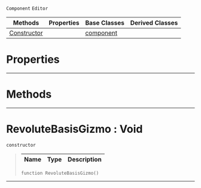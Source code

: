  `Component` `Editor`



|Methods|Properties|Base Classes|Derived Classes|
|---|---|---|---|
|[ Constructor](revolutebasisgizmo.md#revolutebasisgizmo-void)| |[component](component.md)| |


 #  Properties


---  
 #  Methods


---  
 #  RevoluteBasisGizmo : Void

 `constructor`

> 
> |Name|Type|Description|
> |---|---|---|
> ``` lang=cpp, name=Nada
> function RevoluteBasisGizmo()
> ``` 


---  
 

 